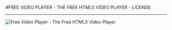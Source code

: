 #FREE VIDEO PLAYER - THE FREE HTML5 VIDEO PLAYER - LICENSE
***
![Free Video Player - The Free HTML5 Video Player](http://www.freevideoplayer.org/images/free-video-player-logo.png)